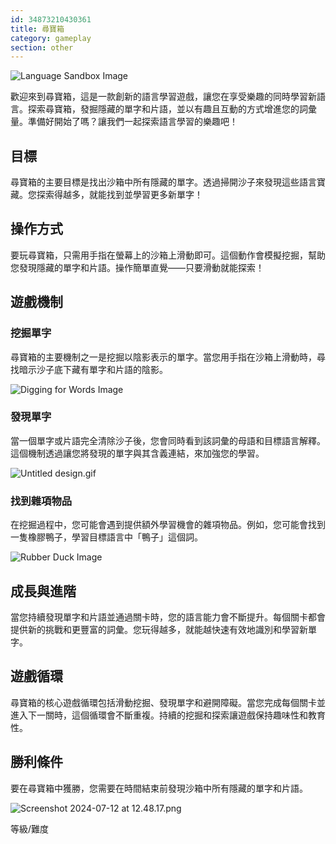 ```yaml
---
id: 34873210430361
title: 尋寶箱
category: gameplay
section: other
---
```

![Language Sandbox Image](https://help.studycat.com/hc/article_attachments/34873193987353)

歡迎來到尋寶箱，這是一款創新的語言學習遊戲，讓您在享受樂趣的同時學習新語言。探索尋寶箱，發掘隱藏的單字和片語，並以有趣且互動的方式增進您的詞彙量。準備好開始了嗎？讓我們一起探索語言學習的樂趣吧！

目標
---------

尋寶箱的主要目標是找出沙箱中所有隱藏的單字。透過掃開沙子來發現這些語言寶藏。您探索得越多，就能找到並學習更多新單字！

操作方式
--------

要玩尋寶箱，只需用手指在螢幕上的沙箱上滑動即可。這個動作會模擬挖掘，幫助您發現隱藏的單字和片語。操作簡單直覺——只要滑動就能探索！

遊戲機制
------------------

### 挖掘單字

尋寶箱的主要機制之一是挖掘以陰影表示的單字。當您用手指在沙箱上滑動時，尋找暗示沙子底下藏有單字和片語的陰影。

![Digging for Words Image](https://help.studycat.com/hc/article_attachments/34873193990169)

### 發現單字

當一個單字或片語完全清除沙子後，您會同時看到該詞彙的母語和目標語言解釋。這個機制透過讓您將發現的單字與其含義連結，來加強您的學習。

![Untitled design.gif](https://help.studycat.com/hc/article_attachments/34967533998745)

### 找到雜項物品

在挖掘過程中，您可能會遇到提供額外學習機會的雜項物品。例如，您可能會找到一隻橡膠鴨子，學習目標語言中「鴨子」這個詞。

![Rubber Duck Image](https://help.studycat.com/hc/article_attachments/34873210402585)

成長與進階
-----------------

當您持續發現單字和片語並通過關卡時，您的語言能力會不斷提升。每個關卡都會提供新的挑戰和更豐富的詞彙。您玩得越多，就能越快速有效地識別和學習新單字。

遊戲循環
-------------

尋寶箱的核心遊戲循環包括滑動挖掘、發現單字和避開障礙。當您完成每個關卡並進入下一關時，這個循環會不斷重複。持續的挖掘和探索讓遊戲保持趣味性和教育性。

勝利條件
-------

要在尋寶箱中獲勝，您需要在時間結束前發現沙箱中所有隱藏的單字和片語。

![Screenshot 2024-07-12 at 12.48.17.png](https://help.studycat.com/hc/article_attachments/34967564471577)

等級/難度